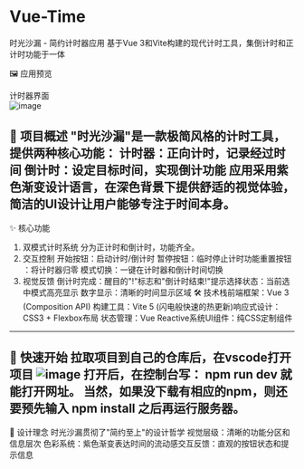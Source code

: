 # Vue-Time
时光沙漏 - 简约计时器应用
基于Vue 3和Vite构建的现代计时工具，集倒计时和正计时功能于一体

🖼️ 应用预览
<!-- 图片展示区域 -->
计时器界面	
![image](https://github.com/user-attachments/assets/9b8b22cf-1852-4854-b56d-b6f6c40dad92)

🌟 项目概述
"时光沙漏"是一款极简风格的计时工具，提供两种核心功能：
计时器​​：正向计时，记录经过时间
​​倒计时​​：设定目标时间，实现倒计功能
应用采用紫色渐变设计语言，在深色背景下提供舒适的视觉体验，简洁的UI设计让用户能够专注于时间本身。
---------------------------------------------------------------
✨ 核心功能
1. 双模式计时系统
分为正计时和倒计时，功能齐全。
2. 交互控制
​​开始按钮​​：启动计时/倒计时
​​暂停按钮​​：临时停止计时功能
​​重置按钮​​：将计时器归零
​​模式切换​​：一键在计时器和倒计时间切换
3. 视觉反馈
​​倒计时完成​​：醒目的"!"标志和"倒计时结束!"提示
​​选择状态​​：当前选中模式高亮显示
​​数字显示​​：清晰的时间显示区域
🛠️ 技术栈
​​前端框架​​：Vue 3 (Composition API)
​​构建工具​​：Vite 5 (闪电般快速的热更新)
​​响应式设计​​：CSS3 + Flexbox布局
​​状态管理​​：Vue Reactive系统
​​UI组件​​：纯CSS定制组件
--------------------------------------------------------------
🚀 快速开始
拉取项目到自己的仓库后，在vscode打开项目
![image](https://github.com/user-attachments/assets/4399574a-4245-4130-82d2-68ceaf5921a1)
打开后，在控制台写：
npm run dev
就能打开网址。
当然，如果没下载有相应的npm，则还要预先输入
npm install
之后再运行服务器。
--------------------------------------------------------------
🎨 设计理念
时光沙漏贯彻了"简约至上"的设计哲学
视觉层级​​：清晰的功能分区和信息层次
​​色彩系统​​：紫色渐变表达时间的流动感
​​交互反馈​​：直观的按钮状态和提示信息



